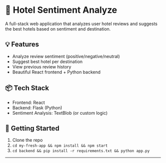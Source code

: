 
# 🏨 Hotel Sentiment Analyze

A full-stack web application that analyzes user hotel reviews and suggests the best hotels based on sentiment and destination.

## 💡 Features
- Analyze review sentiment (positive/negative/neutral)
- Suggest best hotel per destination
- View previous review history
- Beautiful React frontend + Python backend

## 📦 Tech Stack
- Frontend: React
- Backend: Flask (Python)
- Sentiment Analysis: TextBlob (or custom logic)

## 🚀 Getting Started
1. Clone the repo
2. `cd my-fresh-app && npm install && npm start`
3. `cd backend && pip install -r requirements.txt && python app.py`

---


